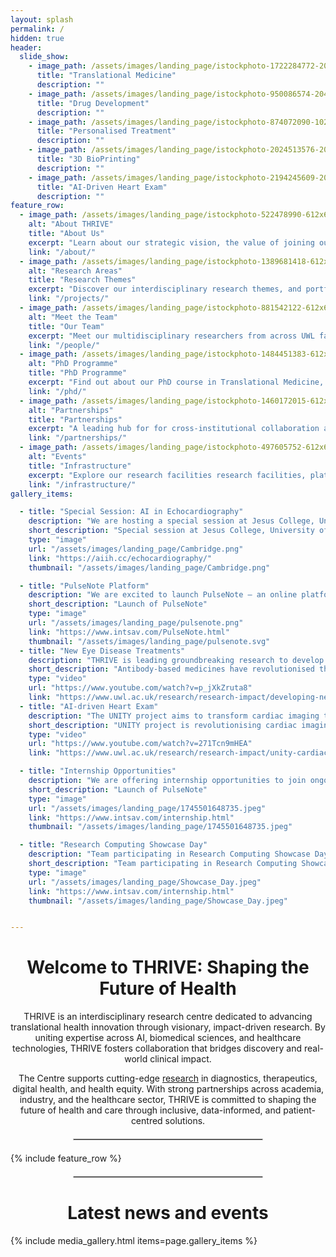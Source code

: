 ```yaml
---
layout: splash
permalink: /
hidden: true
header:
  slide_show:
    - image_path: /assets/images/landing_page/istockphoto-1722284772-2048x2048.jpg
      title: "Translational Medicine"
      description: ""
    - image_path: /assets/images/landing_page/istockphoto-950086574-2048x2048.jpg
      title: "Drug Development"
      description: ""
    - image_path: /assets/images/landing_page/istockphoto-874072090-1024x1024.jpg
      title: "Personalised Treatment"
      description: ""
    - image_path: /assets/images/landing_page/istockphoto-2024513576-2048x2048.jpg
      title: "3D BioPrinting"
      description: ""
    - image_path: /assets/images/landing_page/istockphoto-2194245609-2048x2048.jpg
      title: "AI-Driven Heart Exam"
      description: ""
feature_row:
  - image_path: /assets/images/landing_page/istockphoto-522478990-612x612.jpg
    alt: "About THRIVE"
    title: "About Us"
    excerpt: "Learn about our strategic vision, the value of joining our Centre, and current opportunities."
    link: "/about/"
  - image_path: /assets/images/landing_page/istockphoto-1389681418-612x612.jpg
    alt: "Research Areas"
    title: "Research Themes"
    excerpt: "Discover our interdisciplinary research themes, and portfolio of pioneering projects."
    link: "/projects/"
  - image_path: /assets/images/landing_page/istockphoto-881542122-612x612.jpg
    alt: "Meet the Team"
    title: "Our Team"
    excerpt: "Meet our multidisciplinary researchers from across UWL faculties."
    link: "/people/"
  - image_path: /assets/images/landing_page/istockphoto-1484451383-612x612.jpg
    alt: "PhD Programme"
    title: "PhD Programme"
    excerpt: "Find out about our PhD course in Translational Medicine, and how to join."
    link: "/phd/"
  - image_path: /assets/images/landing_page/istockphoto-1460172015-612x612.jpg
    alt: "Partnerships"
    title: "Partnerships"
    excerpt: "A leading hub for for cross-institutional collaboration and impact-driven innovation."
    link: "/partnerships/"
  - image_path: /assets/images/landing_page/istockphoto-497605752-612x612.jpg
    alt: "Events"
    title: "Infrastructure"
    excerpt: "Explore our research facilities research facilities, platforms, and expert consultancy services."
    link: "/infrastructure/"
gallery_items:

  - title: "Special Session: AI in Echocardiography"
    description: "We are hosting a special session at Jesus College, University of Cambridge, and invite researchers, clinicians, and industry experts to  join us in exploring how AI is shaping the future of echocardiography! This is a great platform to showcase your work and discuss the transformative impact of AI in echo analysis."
    short_description: "Special session at Jesus College, University of Cambridge!"
    type: "image"
    url: "/assets/images/landing_page/Cambridge.png"
    link: "https://aiih.cc/echocardiography/"
    thumbnail: "/assets/images/landing_page/Cambridge.png"

  - title: "PulseNote Platform"
    description: "We are excited to launch PulseNote — an online platform designed to streamline collaborative expert annotation of physiological signals for high-quality, project-driven labelling."
    short_description: "Launch of PulseNote"
    type: "image"
    url: "/assets/images/landing_page/pulsenote.png"
    link: "https://www.intsav.com/PulseNote.html"
    thumbnail: "/assets/images/landing_page/pulsenote.svg"
  - title: "New Eye Disease Treatments"
    description: "THRIVE is leading groundbreaking research to develop innovative biotherapeutic treatments for eye diseases, such as age-related macular degeneration. Led by Dr. Hanieh Khalili, this work focuses on creating bispecific antibodies that can reduce the frequency of injections required and pioneering 3D bioprinted retinal scaffolds to support damaged retinal cells. Collaborations with leading institutions and AI integration aim to accelerate drug development and improve patient outcomes, offering a promising solution for those suffering from chronic ocular conditions."
    short_description: "Antibody-based medicines have revolutionised the treatment of age-macular degeneration."
    type: "video"
    url: "https://www.youtube.com/watch?v=p_jXkZruta8"
    link: "https://www.uwl.ac.uk/research/research-impact/developing-new-biotherapeutic-drug-treatments-eye-diseases"
  - title: "AI-driven Heart Exam"
    description: "The UNITY project aims to transform cardiac imaging through AI. By creating a comprehensive, annotated biobank of echocardiographic images in collaboration with 11 NHS hospitals and the British Society of Echocardiography, the team is training AI algorithms to automate the analysis of heart images and videos. This initiative seeks to reduce human error, expedite clinical decision-making, and improve patient outcomes. Ultimately, UNITY aspires to integrate AI into routine clinical practice, setting a new standard for cardiac diagnostics."
    short_description: "UNITY project is revolutionising cardiac imaging by developing AI-driven tools to enhance the accuracy, speed, and consistency of echocardiographic analysis."
    type: "video"
    url: "https://www.youtube.com/watch?v=271Tcn9mHEA"
    link: "https://www.uwl.ac.uk/research/research-impact/unity-cardiac-imaging-artificial-intelligence"

  - title: "Internship Opportunities"
    description: "We are offering internship opportunities to join ongoing research projects in AI for Healthcare: ww.intsav.com/internship.html"
    short_description: "Launch of PulseNote"
    type: "image"
    url: "/assets/images/landing_page/1745501648735.jpeg"
    link: "https://www.intsav.com/internship.html"
    thumbnail: "/assets/images/landing_page/1745501648735.jpeg"

  - title: "Research Computing Showcase Day"
    description: "Team participating in Research Computing Showcase Day at Imperial College London!"
    short_description: "Team participating in Research Computing Showcase Day at Imperial College London!"
    type: "image"
    url: "/assets/images/landing_page/Showcase_Day.jpeg"
    link: "https://www.intsav.com/internship.html"
    thumbnail: "/assets/images/landing_page/Showcase_Day.jpeg"


---
```


<div style="text-align: center; max-width: 1200px; margin: 0 auto;">
    <h1>Welcome to THRIVE: Shaping the Future of Health</h1>
    <p>THRIVE is an interdisciplinary research centre dedicated to advancing translational health innovation through visionary, impact-driven research. By uniting expertise across AI, biomedical sciences, and healthcare technologies, THRIVE fosters collaboration that bridges discovery and real-world clinical impact.</p>
    <p>The Centre supports cutting-edge <a href="{{ '/projects/' | url_relative }}" target="_blank"> research</a> in diagnostics, therapeutics, digital health, and health equity. With strong partnerships across academia, industry, and the healthcare sector, THRIVE is committed to shaping the future of health and care through inclusive, data-informed, and patient-centred solutions.</p>
    <hr style="width: 60%; margin: 20px auto; border: 1px solid #ccc;">
</div>

{% include feature_row %}

<div style="text-align: center; max-width: 1200px; margin: 0 auto;">
    <hr style="width: 60%; margin: 20px auto; border: 1px solid #ccc;">
    <p></p>
    <h1>Latest news and events</h1>
</div>

{% include media_gallery.html items=page.gallery_items %}
